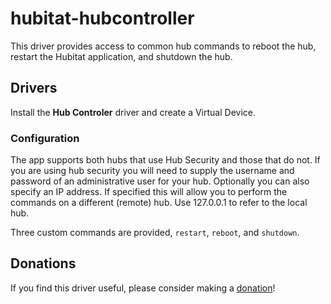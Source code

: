 # hubitat-hubcontroller
 This driver provides access to common hub commands to reboot the hub, restart the Hubitat application, and shutdown the hub.

## Drivers
Install the __Hub Controler__ driver and create a Virtual Device. 

### Configuration
The app supports both hubs that use Hub Security and those that do not. If you are using hub security you will need to supply the username and password of an administrative user for your hub. Optionally you can also specify an IP address. If specified this will allow you to perform the commands on a different (remote) hub. Use 127.0.0.1 to refer to the local hub.

Three custom commands are provided, `restart`, `reboot`,  and `shutdown`.

## Donations
If you find this driver useful, please consider making a [donation](https://www.paypal.com/cgi-bin/webscr?cmd=_s-xclick&hosted_button_id=7LBRPJRLJSDDN&source=url)! 
